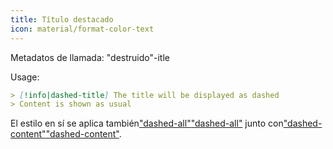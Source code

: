 ```yaml
---
title: Título destacado
icon: material/format-color-text
---
```


Metadatos de llamada: "destruido"-itle

Usage:

```md
> [!info|dashed-title] The title will be displayed as dashed
> Content is shown as usual
```

El estilo en sí se aplica también["dashed-all"](../combined-styling/page-20.md)["dashed-all"](../combined-styling/page-20.md)
junto con["dashed-content"](../content-styling/page-10.md)["dashed-content"](../content-styling/page-10.md).

